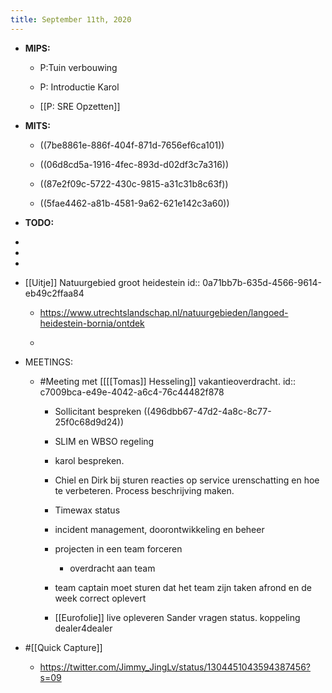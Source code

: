```yaml
---
title: September 11th, 2020
---
```


- **MIPS:**
	 - P:Tuin verbouwing

	 - P: Introductie Karol 

	 - [[P: SRE Opzetten]]

- **MITS:**
	 - ((7be8861e-886f-404f-871d-7656ef6ca101))

	 - ((06d8cd5a-1916-4fec-893d-d02df3c7a316))

	 - ((87e2f09c-5722-430c-9815-a31c31b8c63f))

	 - ((5fae4462-a81b-4581-9a62-621e142c3a60))

- **TODO:**

- 

- 

- 

- [[Uitje]] Natuurgebied groot heidestein 
id:: 0a71bb7b-635d-4566-9614-eb49c2ffaa84
	 - https://www.utrechtslandschap.nl/natuurgebieden/langoed-heidestein-bornia/ontdek

	 - 

- MEETINGS:
	 - #Meeting met [[[[Tomas]] Hesseling]] vakantieoverdracht.
id:: c7009bca-e49e-4042-a6c4-76c44482f878
		 - Sollicitant bespreken ((496dbb67-47d2-4a8c-8c77-25f0c68d9d24))

		 - SLIM en WBSO regeling

		 - karol bespreken. 

		 - Chiel en Dirk bij sturen reacties op service urenschatting en hoe te verbeteren. Process beschrijving maken.

		 - Timewax status

		 - incident management, doorontwikkeling en beheer

		 - projecten in een team forceren
			 - overdracht aan team 

		 - team captain moet sturen dat het team zijn taken afrond en de week correct oplevert

		 - [[Eurofolie]] live opleveren Sander vragen status. koppeling dealer4dealer

- #[[Quick Capture]]
	 - https://twitter.com/Jimmy_JingLv/status/1304451043594387456?s=09


